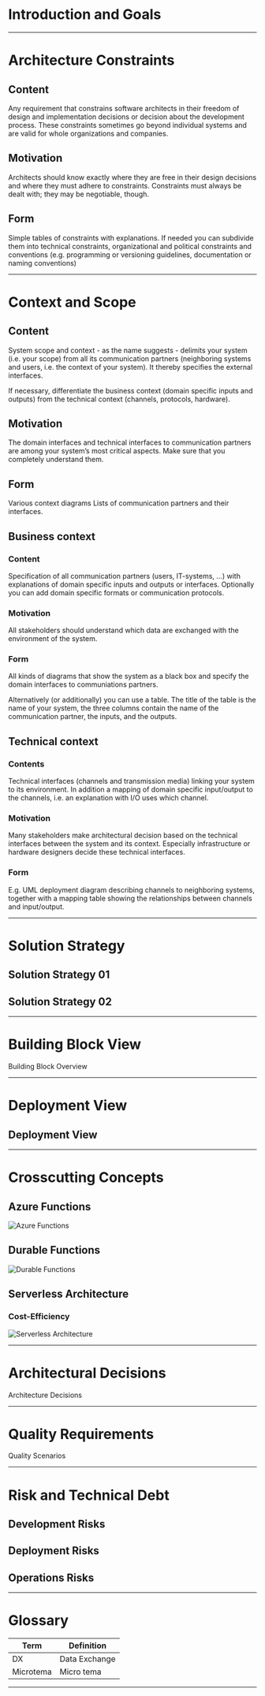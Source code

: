 # Introduction and Goals

---

# Architecture Constraints

## Content

Any requirement that constrains software architects in their freedom of design and implementation decisions or decision about the development process. These constraints sometimes go beyond individual systems and are valid for whole organizations and companies.

## Motivation

Architects should know exactly where they are free in their design decisions and where they must adhere to constraints. Constraints must always be dealt with; they may be negotiable, though.

## Form

Simple tables of constraints with explanations. If needed you can subdivide them into technical constraints, organizational and political constraints and conventions (e.g. programming or versioning guidelines, documentation or naming conventions)

---

# Context and Scope

## Content

System scope and context - as the name suggests - delimits your system (i.e. your scope) from all its communication partners (neighboring systems and users, i.e. the context of your system). It thereby specifies the external interfaces.

If necessary, differentiate the business context (domain specific inputs and outputs) from the technical context (channels, protocols, hardware).

## Motivation

The domain interfaces and technical interfaces to communication partners are among your system’s most critical aspects. Make sure that you completely understand them.

## Form

Various context diagrams
Lists of communication partners and their interfaces.

## Business context

### Content
Specification of all communication partners (users, IT-systems, …) with explanations of domain specific inputs and outputs or interfaces. Optionally you can add domain specific formats or communication protocols.

### Motivation
All stakeholders should understand which data are exchanged with the environment of the system.

### Form
All kinds of diagrams that show the system as a black box and specify the domain interfaces to communiations partners.

Alternatively (or additionally) you can use a table. The title of the table is the name of your system, the three columns contain the name of the communication partner, the inputs, and the outputs.


## Technical context

### Contents

Technical interfaces (channels and transmission media) linking your system to its environment. In addition a mapping of domain specific input/output to the channels, i.e. an explanation with I/O uses which channel.

### Motivation

Many stakeholders make architectural decision based on the technical interfaces between the system and its context. Especially infrastructure or hardware designers decide these technical interfaces.

### Form

E.g. UML deployment diagram describing channels to neighboring systems, together with a mapping table showing the relationships between channels and input/output.

---

# Solution Strategy

## Solution Strategy 01

## Solution Strategy 02



---

# Building Block View

Building Block Overview



---

# Deployment View

## Deployment View



---

# Crosscutting Concepts

## Azure Functions

![Azure Functions](arch42_docs/images/08_concept_Azure-Functions-Cover.png)

## Durable Functions

![Durable Functions](arch42_docs/images/08_concept_durable_functions.png)

## Serverless Architecture

### Cost-Efficiency

![Serverless Architecture](arch42_docs/images/08_concept_serverless_architecture.png)





---

# Architectural Decisions

Architecture Decisions



---

# Quality Requirements

Quality Scenarios



---

# Risk and Technical Debt

## Development Risks

## Deployment Risks

## Operations Risks

---

# Glossary

| Term      | Definition    | 
|-----------|---------------| 
| DX        | Data Exchange | 
| Microtema | Micro tema    |


---

